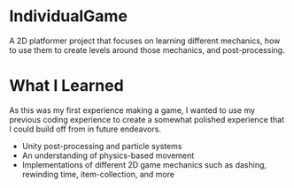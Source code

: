 # IndividualGame
A 2D platformer project that focuses on learning different mechanics, how to use them to create levels around those mechanics, and post-processing.


# What I Learned
As this was my first experience making a game, I wanted to use my previous coding experience to create a somewhat polished experience that I could build off from in future endeavors.

* Unity post-processing and particle systems
* An understanding of physics-based movement
* Implementations of different 2D game mechanics such as dashing, rewinding time, item-collection, and more
